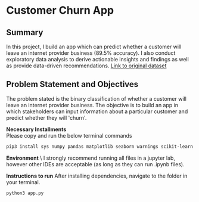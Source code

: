 # Customer Churn App

## Summary
In this project, I build an app which can predict whether a customer will leave an internet provider business (89.5% accuracy). I also conduct exploratory data analysis to derive actionable insights and findings as well as provide data-driven recommendations. [Link to original dataset](https://www.kaggle.com/datasets/abdullah0a/telecom-customer-churn-insights-for-analysis/data)

## Problem Statement and Objectives
The problem stated is the binary classification of whether a customer will leave an internet provider business. The objective is to build an app in which stakeholders can input information about a particular customer and predict whether they will 'churn'. 


**Necessary Installments** \
Please copy and run the below terminal commands
```bash
pip3 install sys numpy pandas matplotlib seaborn warnings scikit-learn joblib streamlit
```

**Environment** \ 
I strongly recommend running all files in a jupyter lab, however other IDEs are acceptable (as long as they can run .ipynb files). 


**Instructions to run**
After installing dependencies, navigate to the folder in your terminal. 
```bash
python3 app.py
```
